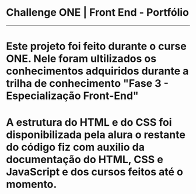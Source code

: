 # Challenge ONE | Front End - Portfólio
---

# Este projeto foi feito durante o curse ONE. Nele foram ultilizados os conhecimentos adquiridos durante a trilha de conhecimento "Fase 3 - Especialização Front-End"

# A estrutura do HTML e do CSS foi disponibilizada pela alura o restante do código fiz com auxilio da documentação do HTML, CSS e JavaScript e dos cursos feitos até o momento. 

